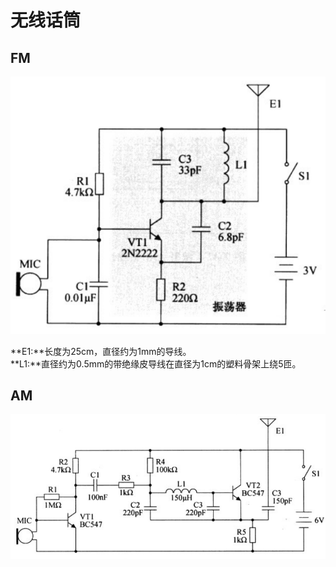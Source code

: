 # 无线话筒
## FM
![](../../Image/a/b.png)

**E1:**长度为25cm，直径约为1mm的导线。  
**L1:**直径约为0.5mm的带绝缘皮导线在直径为1cm的塑料骨架上绕5匝。
## AM
![](../../Image/a/c.png)
